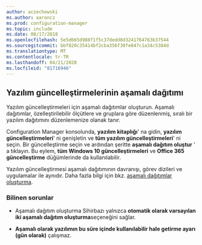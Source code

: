 ```yaml
---
author: aczechowski
ms.author: aaroncz
ms.prod: configuration-manager
ms.topic: include
ms.date: 08/17/2018
ms.openlocfilehash: 5e5d665d988f1f5c37dedd8d3241764763b37544
ms.sourcegitcommit: bbf820c35414bf2cba356f30fe047c1a34c5384d
ms.translationtype: MT
ms.contentlocale: tr-TR
ms.lasthandoff: 04/21/2020
ms.locfileid: "81716946"
---
```

## <a name="phased-deployment-of-software-updates"></a><a name="bkmk_pod"></a>Yazılım güncelleştirmelerinin aşamalı dağıtımı
<!--1358146-->

Yazılım güncelleştirmeleri için aşamalı dağıtımlar oluşturun. Aşamalı dağıtımlar, özelleştirilebilir ölçütlere ve gruplara göre düzenlenmiş, sıralı bir yazılım dağıtımını düzenlemenize olanak tanır.

Configuration Manager konsolunda, **yazılım kitaplığı**' na gidin, **yazılım güncelleştirmeleri**' ni genişletin ve **tüm yazılım güncelleştirmeleri**' ni seçin. Bir güncelleştirme seçin ve ardından şeritte **aşamalı dağıtım oluştur** ' a tıklayın. Bu eylem, **tüm Windows 10 güncelleştirmeleri** ve **Office 365 güncelleştirme** düğümlerinde da kullanılabilir. 

Yazılım güncelleştirmesi aşamalı dağıtımının davranışı, görev dizileri ve uygulamalar ile aynıdır. Daha fazla bilgi için bkz. [aşamalı dağıtımlar oluşturma](../../../osd/deploy-use/create-phased-deployment-for-task-sequence.md).


### <a name="known-issues"></a>Bilinen sorunlar

- Aşamalı dağıtım oluşturma Sihirbazı yalnızca **otomatik olarak varsayılan iki aşamalı dağıtım oluşturma**seçeneğini sağlar.

- **Aşamalı olarak yazılımın bu süre içinde kullanılabilir hale getirme ayarı (gün olarak)** çalışmaz.  




